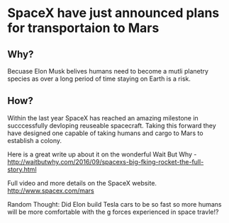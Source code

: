 
SpaceX have just announced plans for transportaion to Mars
============================================

Why?
-----

Becuase Elon Musk belives humans need to become a mutli planetry species as over a long period of time staying on Earth is a risk. 

How?
-----

Within the last year SpaceX has reached an amazing milestone in succcessfully devloping reuseable spacecraft. Taking this forward they have designed one capable of taking humans and cargo to Mars to establish a colony. 

Here is a great write up about it on the wonderful Wait But Why - http://waitbutwhy.com/2016/09/spacexs-big-fking-rocket-the-full-story.html

Full video and more details on the SpaceX website. http://www.spacex.com/mars

Random Thought: Did Elon build Tesla cars to be so fast so more humans will be more comfortable with the g forces experienced in space travle!?